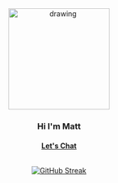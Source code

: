 <div align="center">
<img src="https://cdn.trtmn.com/wp-content/uploads/2021/06/6cf0969498d9cba2cc667952d0685a9e-sticker.png" alt="drawing" width="200"/>
</div>

<h3 align="center"> Hi I'm Matt </h3>
<h4 align="center"> <a href="https://trtmn.io/chat">Let's Chat</a></h4>


<div style="display: flex; justify-content: center;">

  [![GitHub Streak](https://streak-stats.demolab.com?user=trtmn&theme=yellowdark&border_radius=25&date_format=M%20j%5B%2C%20Y%5D)](https://git.io/streak-stats)

</div>


<!---
trtmn/trtmn is a ✨ special ✨ repository because its `README.md` (this file) appears on your GitHub profile.
You can click the Preview link to take a look at your changes.
--->
